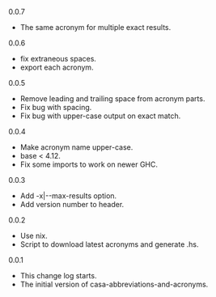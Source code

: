 0.0.7

* The same acronym for multiple exact results.

0.0.6

* fix extraneous spaces.
* export each acronym.

0.0.5

* Remove leading and trailing space from acronym parts.
* Fix bug with spacing.
* Fix bug with upper-case output on exact match.

0.0.4

* Make acronym name upper-case.
* base < 4.12.
* Fix some imports to work on newer GHC.

0.0.3

* Add -x|--max-results option.
* Add version number to header.

0.0.2

* Use nix.
* Script to download latest acronyms and generate .hs.

0.0.1

* This change log starts.
* The initial version of casa-abbreviations-and-acronyms.
